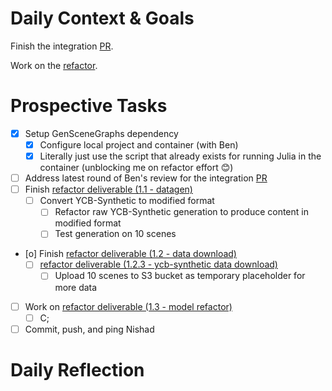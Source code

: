 # Daily Context & Goals

Finish the integration [PR](https://github.com/probcomp/GenSceneGraphs.jl/pull/188).

Work on the [refactor](RefactorDerenderingUsingGenSceneGraphs.md).

# Prospective Tasks

* [X] Setup GenSceneGraphs dependency
    * [X] Configure local project and container (with Ben)
    * [X] Literally just use the script that already exists for running Julia
          in the container (unblocking me on refactor effort 😊)
* [ ] Address latest round of Ben's review for the integration [PR](https://github.com/probcomp/GenSceneGraphs.jl/pull/188)
* [ ] Finish [refactor deliverable (1.1 - datagen)](RefactorDerenderingUsingGenSceneGraphs.md#Deliverables)
    * [ ] Convert YCB-Synthetic to modified format
        * [ ] Refactor raw YCB-Synthetic generation to produce content in modified format
        * [ ] Test generation on 10 scenes
* [o] Finish [refactor deliverable (1.2 - data download)](RefactorDerenderingUsingGenSceneGraphs.md#Deliverables)
    * [ ] [refactor deliverable (1.2.3 - ycb-synthetic data download)](RefactorDerenderingUsingGenSceneGraphs.md#Deliverables)
        * [ ] Upload 10 scenes to S3 bucket as temporary placeholder for more data
* [ ] Work on [refactor deliverable (1.3 - model refactor)](RefactorDerenderingUsingGenSceneGraphs.md#Deliverables)
    * [ ] C;
* [ ] Commit, push, and ping Nishad

# Daily Reflection


